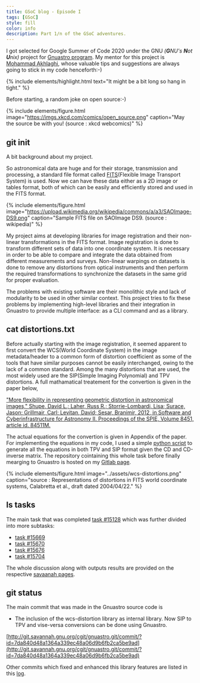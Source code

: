 ```yaml
---
title: GSoC blog - Episode I
tags: [GSoC]
style: fill
color: info
description: Part 1/n of the GSoC adventures.
---
```


I got selected for Google Summer of Code 2020 under the GNU *(**G**NU's **N**ot **U**nix)* project for [Gnuastro program](https://www.gnu.org/savannah-checkouts/gnu/gnuastro/gnuastro.html). 
My mentor for this project is [Mohammad Akhlaghi](https://akhlaghi.org/), whose valuable tips and suggestions are always going to stick in my code henceforth:-)

{% include elements/highlight.html text="It might be a bit long so hang in tight." %}

Before starting, a random joke on open source:-)

{% include elements/figure.html image="https://imgs.xkcd.com/comics/open_source.png" caption="May the source be with you! (source : xkcd webcomics)" %}

## git init

A bit background about my project. 

So astronomical data are huge and for their storage, transmission and processing, a standard file format called [FITS](https://en.wikipedia.org/wiki/FITS)(Flexible Image Transport System) is used. Now we can have these data either as a 2D image or tables format, both of which can be easily and efficiently stored and used in the FITS format.

{% include elements/figure.html image="https://upload.wikimedia.org/wikipedia/commons/a/a3/SAOImage-DS9.png" caption="Sample FITS file on SAOImage DS9. (source : wikipedia)" %}

My project aims at developing libraries for image registration and their non-linear transformations in the FITS format.
Image registration is done to transform different sets of data into one coordinate system. It is necessary in order to be able to compare and integrate the data obtained from different measurements and surveys. Non-linear warpings
on datasets is done to remove any distortions from optical instruments and then perform the required transformations to
synchronize the datasets in the same grid for proper evaluation. 

The problems with existing software are their monolithic style and lack of modularity to be used in other similar context.
This project tries to fix these problems by implementing high-level libraries and their integration in Gnuastro to provide multiple interface: as a CLI command and as a library.

## cat distortions.txt

Before actually starting with the image registration, it seemed apparent to first convert the WCS(World Coordinate System) in the image metadata/header to a common form of distortion coefficient as some of the tools that have similar purposes cannot be easily interchanged, owing to the lack of a common standard. Among the many distortions that are used, the most widely used are the SIP(Simple Imaging Polynomial) and TPV distortions. A full mathamatical treatement for the convertion is given in the paper below,

["More flexibility in representing geometric distortion in astronomical images,"
  Shupe, David L.; Laher, Russ R.; Storrie-Lombardi, Lisa; Surace, Jason; Grillmair, Carl;
  Levitan, David; Sesar, Branimir, 2012, in Software and Cyberinfrastructure for
  Astronomy II. Proceedings of the SPIE, Volume 8451, article id. 84511M.](http://web.ipac.caltech.edu/staff/shupe/reprints/SIP_to_PV_SPIE2012.pdf)

The actual equations for the convertion is given in Appendix of the paper. For implementing the equations in my code, I used a simple [python script](https://gitlab.com/sachinkumarsingh092/gnuastro-test-files/-/blob/master/scripts/equations.py) to generate all the equations in both TPV and SIP format given the CD and CD-inverse matrix. The repository cointaining this whole task before finally mearging to Gnuastro is hosted on my [Gitlab page](https://gitlab.com/sachinkumarsingh092/gnuastro-test-files).

{% include elements/figure.html image="../assets/wcs-distortions.png" caption="source : Representations of distortions in FITS world coordinate systems, Calabretta et al., draft dated 2004/04/22." %}

## ls tasks

The main task that was completed [task #15128](https://savannah.gnu.org/task/?15128) which was further divided into more subtasks:

- [task #15669](https://savannah.gnu.org/task/?15669)
- [task #15670](https://savannah.gnu.org/task/?15670)
- [task #15676](https://savannah.gnu.org/task/?15676)
- [task #15704](https://savannah.gnu.org/task/?15704)

The whole discussion along with outputs results are provided on the respective [savaanah pages](https://savannah.gnu.org).


## git status

The main commit that was made in the Gnuastro source code is

- The inclusion of the wcs-distortion library as internal library. Now SIP to TPV and vise-versa conversions can be done using Gnuastro. 

[http://git.savannah.gnu.org/cgit/gnuastro.git/commit/?id=7da840d48a1364a339ec48a06d9b6fb2ca5be9ad](http://git.savannah.gnu.org/cgit/gnuastro.git/commit/?id=7da840d48a1364a339ec48a06d9b6fb2ca5be9ad)


Other commits which fixed and enhanced this library features are listed in this [log](http://git.savannah.gnu.org/cgit/gnuastro.git/log/).
